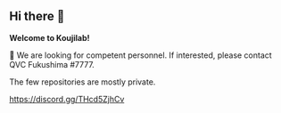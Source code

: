 ## Hi there 👋



**Welcome to Koujilab!**

🌈 We are looking for competent personnel. If interested, please contact QVC Fukushima #7777.

The few repositories are mostly private.

https://discord.gg/THcd5ZjhCv
